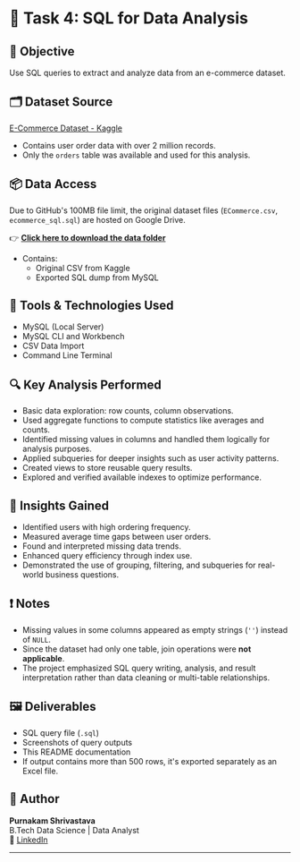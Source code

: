 # 🛒 Task 4: SQL for Data Analysis

## 📌 Objective
Use SQL queries to extract and analyze data from an e-commerce dataset.

## 🗂️ Dataset Source
[E-Commerce Dataset - Kaggle](https://www.kaggle.com/code/ilyai332/e-commerce-dataset-eda-analysis/input)

- Contains user order data with over 2 million records.
- Only the `orders` table was available and used for this analysis.

## 📦 Data Access
Due to GitHub's 100MB file limit, the original dataset files (`ECommerce.csv`, `ecommerce_sql.sql`) are hosted on Google Drive.

👉 **[Click here to download the data folder](https://drive.google.com/file/d/13TyF7XJ8ETZfOOumicp5KxoaP4C4Afw-/view?usp=sharing)**

- Contains:
  - Original CSV from Kaggle
  - Exported SQL dump from MySQL

## 🧰 Tools & Technologies Used
- MySQL (Local Server)
- MySQL CLI and Workbench
- CSV Data Import
- Command Line Terminal

## 🔍 Key Analysis Performed

- Basic data exploration: row counts, column observations.
- Used aggregate functions to compute statistics like averages and counts.
- Identified missing values in columns and handled them logically for analysis purposes.
- Applied subqueries for deeper insights such as user activity patterns.
- Created views to store reusable query results.
- Explored and verified available indexes to optimize performance.

## 🧠 Insights Gained

- Identified users with high ordering frequency.
- Measured average time gaps between user orders.
- Found and interpreted missing data trends.
- Enhanced query efficiency through index use.
- Demonstrated the use of grouping, filtering, and subqueries for real-world business questions.

## ❗ Notes

- Missing values in some columns appeared as empty strings (`''`) instead of `NULL`.
- Since the dataset had only one table, join operations were **not applicable**.
- The project emphasized SQL query writing, analysis, and result interpretation rather than data cleaning or multi-table relationships.

## 🖼️ Deliverables

- SQL query file (`.sql`)
- Screenshots of query outputs
- This README documentation  
- If output contains more than 500 rows, it's exported separately as an Excel file.

## 🙋 Author

**Purnakam Shrivastava**  
B.Tech Data Science | Data Analyst  
🔗 [LinkedIn](https://www.linkedin.com/in/purnakam)

---
